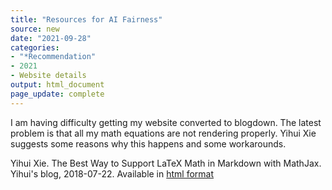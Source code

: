```yaml
---
title: "Resources for AI Fairness"
source: new
date: "2021-09-28"
categories:
- "*Recommendation"
- 2021
- Website details
output: html_document
page_update: complete
---
```


I am having difficulty getting my website converted to blogdown. The latest problem is that all my math equations are not rendering properly. Yihui Xie suggests some reasons why this happens and some workarounds.

<!---more--->

Yihui Xie. The Best Way to Support LaTeX Math in Markdown with MathJax. Yihui's blog, 2018-07-22. Available in [html format][xie1]

[xie1]: https://yihui.org/en/2018/07/latex-math-markdown/
